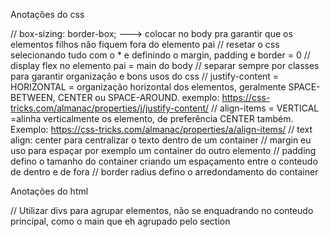 Anotações do css

// box-sizing: border-box; ---> colocar no body pra garantir que os elementos filhos não fiquem fora do elemento pai
// resetar o css selecionando tudo com o * e definindo o margin, padding e border = 0
// display flex no elemento pai = main do body
// separar sempre por classes para garantir organização e bons usos do css
// justify-content = HORIZONTAL = organização horizontal dos elementos, geralmente SPACE-BETWEEN, CENTER ou SPACE-AROUND. exemplo: https://css-tricks.com/almanac/properties/j/justify-content/
// align-items =  VERTICAL =alinha verticalmente os elemento, de preferência CENTER também. Exemplo: https://css-tricks.com/almanac/properties/a/align-items/
// text align: center para centralizar o texto dentro de um container
// margin eu uso para espaçar por exemplo um container do outro elemento
// padding defino o tamanho do container criando um espaçamento entre o conteudo de dentro e de fora
// border radius defino o arredondamento do container



Anotações do html

// Utilizar divs para agrupar elementos, não se enquadrando no conteudo principal, como o main que eh agrupado pelo section
